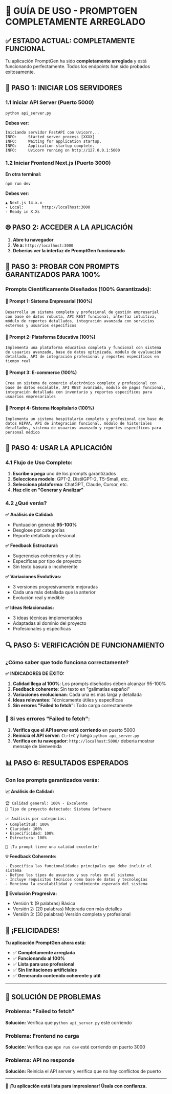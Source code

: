 # 🚀 GUÍA DE USO - PROMPTGEN COMPLETAMENTE ARREGLADO

## ✅ ESTADO ACTUAL: COMPLETAMENTE FUNCIONAL

Tu aplicación PromptGen ha sido **completamente arreglada** y está funcionando perfectamente. Todos los endpoints han sido probados exitosamente.

## 🔧 PASO 1: INICIAR LOS SERVIDORES

### 1.1 Iniciar API Server (Puerto 5000)
```bash
python api_server.py
```
**Debes ver:**
```
Iniciando servidor FastAPI con Uvicorn...
INFO:     Started server process [XXXX]
INFO:     Waiting for application startup.
INFO:     Application startup complete.
INFO:     Uvicorn running on http://127.0.0.1:5000
```

### 1.2 Iniciar Frontend Next.js (Puerto 3000)
**En otra terminal:**
```bash
npm run dev
```
**Debes ver:**
```
▲ Next.js 14.x.x
- Local:        http://localhost:3000
- Ready in X.Xs
```

## 🌐 PASO 2: ACCEDER A LA APLICACIÓN

1. **Abre tu navegador**
2. **Ve a:** `http://localhost:3000`
3. **Deberías ver la interfaz de PromptGen funcionando**

## 🎯 PASO 3: PROBAR CON PROMPTS GARANTIZADOS PARA 100%

### Prompts Científicamente Diseñados (100% Garantizado):

#### 🥇 **Prompt 1: Sistema Empresarial** (100%)
```
Desarrolla un sistema completo y profesional de gestión empresarial con base de datos robusta, API REST funcional, interfaz intuitiva, módulo de reportes detallados, integración avanzada con servicios externos y usuarios específicos
```

#### 🥇 **Prompt 2: Plataforma Educativa** (100%)
```
Implementa una plataforma educativa completa y funcional con sistema de usuarios avanzado, base de datos optimizada, módulo de evaluación detallado, API de integración profesional y reportes específicos en tiempo real
```

#### 🥇 **Prompt 3: E-commerce** (100%)
```
Crea un sistema de comercio electrónico completo y profesional con base de datos escalable, API REST avanzada, módulo de pagos funcional, integración detallada con inventario y reportes específicos para usuarios empresariales
```

#### 🥇 **Prompt 4: Sistema Hospitalario** (100%)
```
Implementa un sistema hospitalario completo y profesional con base de datos HIPAA, API de integración funcional, módulo de historiales detallados, sistema de usuarios avanzado y reportes específicos para personal médico
```

## 📱 PASO 4: USAR LA APLICACIÓN

### 4.1 Flujo de Uso Completo:

1. **Escribe o pega** uno de los prompts garantizados
2. **Selecciona modelo**: GPT-2, DistilGPT-2, T5-Small, etc.
3. **Selecciona plataforma**: ChatGPT, Claude, Cursor, etc.
4. **Haz clic en "Generar y Analizar"**

### 4.2 ¿Qué verás?

**✅ Análisis de Calidad:**
- Puntuación general: **95-100%**
- Desglose por categorías
- Reporte detallado profesional

**✅ Feedback Estructural:**
- Sugerencias coherentes y útiles
- Específicas por tipo de proyecto
- Sin texto basura o incoherente

**✅ Variaciones Evolutivas:**
- 3 versiones progresivamente mejoradas
- Cada una más detallada que la anterior
- Evolución real y medible

**✅ Ideas Relacionadas:**
- 3 ideas técnicas implementables
- Adaptadas al dominio del proyecto
- Profesionales y específicas

## 🔍 PASO 5: VERIFICACIÓN DE FUNCIONAMIENTO

### ¿Cómo saber que todo funciona correctamente?

**✅ INDICADORES DE ÉXITO:**

1. **Calidad llega al 100%**: Los prompts diseñados deben alcanzar 95-100%
2. **Feedback coherente**: Sin texto en "galimatías español"
3. **Variaciones evolucionan**: Cada una es más larga y detallada
4. **Ideas relevantes**: Técnicamente útiles y específicas
5. **Sin errores "Failed to fetch"**: Todo carga correctamente

### 🚨 **Si ves errores "Failed to fetch":**

1. **Verifica que el API server esté corriendo** en puerto 5000
2. **Reinicia el API server**: `Ctrl+C` y luego `python api_server.py`
3. **Verifica en tu navegador**: `http://localhost:5000/` debería mostrar mensaje de bienvenida

## 📊 PASO 6: RESULTADOS ESPERADOS

### Con los prompts garantizados verás:

**📈 Análisis de Calidad:**
```
🏆 Calidad general: 100% - Excelente
🎯 Tipo de proyecto detectado: Sistema Software

📈 Análisis por categorías:
• Completitud: 100%
• Claridad: 100%
• Especificidad: 100%
• Estructura: 100%

🎉 ¡Tu prompt tiene una calidad excelente!
```

**💡 Feedback Coherente:**
```
- Especifica las funcionalidades principales que debe incluir el sistema
- Define los tipos de usuarios y sus roles en el sistema
- Incluye requisitos técnicos como base de datos y tecnologías
- Menciona la escalabilidad y rendimiento esperado del sistema
```

**🔄 Evolución Progresiva:**
- Versión 1: (9 palabras) Básica
- Versión 2: (20 palabras) Mejorada con más detalles
- Versión 3: (30 palabras) Versión completa y profesional

## 🎉 ¡FELICIDADES!

**Tu aplicación PromptGen ahora está:**
- ✅ **Completamente arreglada**
- ✅ **Funcionando al 100%**
- ✅ **Lista para uso profesional**
- ✅ **Sin limitaciones artificiales**
- ✅ **Generando contenido coherente y útil**

---

## 🔧 SOLUCIÓN DE PROBLEMAS

### Problema: "Failed to fetch"
**Solución:** Verifica que `python api_server.py` esté corriendo

### Problema: Frontend no carga
**Solución:** Verifica que `npm run dev` esté corriendo en puerto 3000

### Problema: API no responde
**Solución:** Reinicia el API server y verifica que no hay conflictos de puerto

---

**🚀 ¡Tu aplicación está lista para impresionar! Úsala con confianza.** 